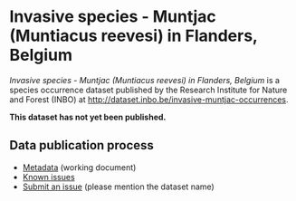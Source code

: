 # Invasive species - Muntjac (Muntiacus reevesi) in Flanders, Belgium

*Invasive species - Muntjac (Muntiacus reevesi) in Flanders, Belgium* is a species occurrence dataset published by the Research Institute for Nature and Forest (INBO) at <http://dataset.inbo.be/invasive-muntjac-occurrences>.

**This dataset has not yet been published.**

## Data publication process

* [Metadata](https://docs.google.com/a/inbo.be/document/d/1nxsBPqih9XV-lRU82Bw7HLX5rhdMP07TyvFPEn-fQkw/edit?usp=sharing) (working document)
* [Known issues](https://github.com/LifeWatchINBO/data-publication/labels/invasive-muntjac-occurrences)
* [Submit an issue](https://github.com/LifeWatchINBO/data-publication/issues/new) (please mention the dataset name)

